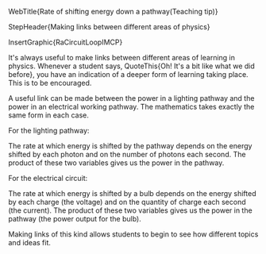 WebTitle{Rate of shifting energy down a pathway(Teaching tip)}

StepHeader{Making links between different areas of physics}

InsertGraphic{RaCircuitLoopIMCP}

It's always useful to make links between different areas of learning in physics. Whenever a student says, QuoteThis{Oh! It's a bit like what we did before}, you have an indication of a deeper form of learning taking place. This is to be encouraged.

A useful link can be made between the power in a lighting pathway and the power in an electrical working pathway. The mathematics takes exactly the same form in each case.

For the lighting pathway:

The rate at which energy is shifted by the pathway depends on the energy shifted by each photon and on the number of photons each second. The product of these two variables gives us the power in the pathway.

For the electrical circuit:

The rate at which energy is shifted by a bulb depends on the energy shifted by each charge (the voltage) and on the quantity of charge each second (the current). The product of these two variables gives us the power in the pathway (the power output for the bulb).

Making links of this kind allows students to begin to see how different topics and ideas fit.

